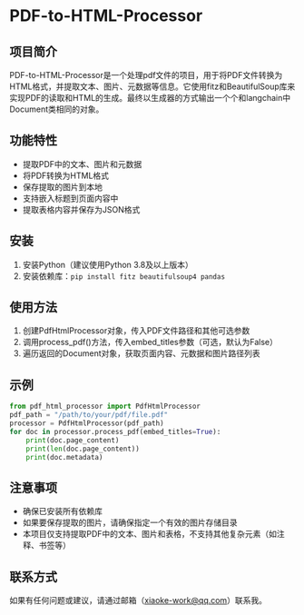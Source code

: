 # PDF-to-HTML-Processor
## 项目简介
PDF-to-HTML-Processor是一个处理pdf文件的项目，用于将PDF文件转换为HTML格式，并提取文本、图片、元数据等信息。它使用fitz和BeautifulSoup库来实现PDF的读取和HTML的生成。最终以生成器的方式输出一个个和langchain中Document类相同的对象。
## 功能特性
- 提取PDF中的文本、图片和元数据
- 将PDF转换为HTML格式
- 保存提取的图片到本地
- 支持嵌入标题到页面内容中
- 提取表格内容并保存为JSON格式
## 安装
1. 安装Python（建议使用Python 3.8及以上版本）
2. 安装依赖库：`pip install fitz beautifulsoup4 pandas`
## 使用方法
1. 创建PdfHtmlProcessor对象，传入PDF文件路径和其他可选参数
2. 调用process_pdf()方法，传入embed_titles参数（可选，默认为False）
3. 遍历返回的Document对象，获取页面内容、元数据和图片路径列表
## 示例
```python
from pdf_html_processor import PdfHtmlProcessor
pdf_path = "/path/to/your/pdf/file.pdf"
processor = PdfHtmlProcessor(pdf_path)
for doc in processor.process_pdf(embed_titles=True):
    print(doc.page_content)
    print(len(doc.page_content))
    print(doc.metadata)
```
## 注意事项
- 确保已安装所有依赖库
- 如果要保存提取的图片，请确保指定一个有效的图片存储目录
- 本项目仅支持提取PDF中的文本、图片和表格，不支持其他复杂元素（如注释、书签等）
## 联系方式
如果有任何问题或建议，请通过邮箱（xiaoke-work@qq.com）联系我。

